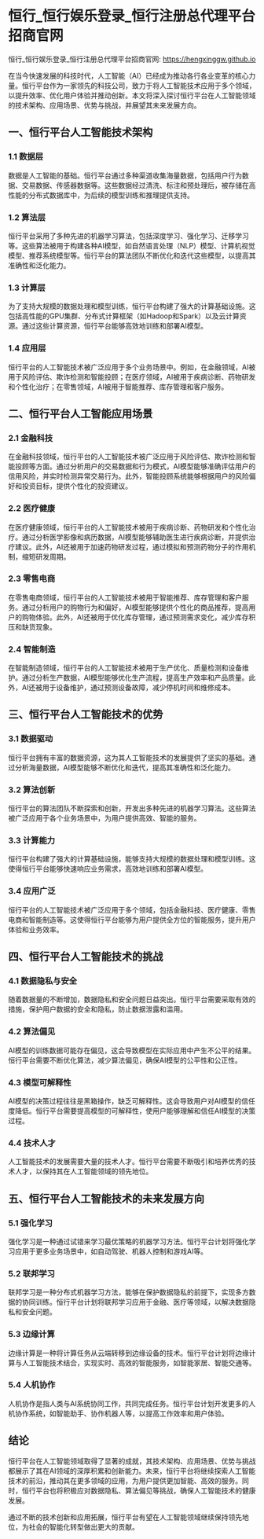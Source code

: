 # 恒行_恒行娱乐登录_恒行注册总代理平台招商官网

恒行_恒行娱乐登录_恒行注册总代理平台招商官网: <https://hengxinggw.github.io>

在当今快速发展的科技时代，人工智能（AI）已经成为推动各行各业变革的核心力量。恒行平台作为一家领先的科技公司，致力于将人工智能技术应用于多个领域，以提升效率、优化用户体验并推动创新。本文将深入探讨恒行平台在人工智能领域的技术架构、应用场景、优势与挑战，并展望其未来发展方向。

## 一、恒行平台人工智能技术架构

### 1.1 数据层

数据是人工智能的基础。恒行平台通过多种渠道收集海量数据，包括用户行为数据、交易数据、传感器数据等。这些数据经过清洗、标注和预处理后，被存储在高性能的分布式数据库中，为后续的模型训练和推理提供支持。

### 1.2 算法层

恒行平台采用了多种先进的机器学习算法，包括深度学习、强化学习、迁移学习等。这些算法被用于构建各种AI模型，如自然语言处理（NLP）模型、计算机视觉模型、推荐系统模型等。恒行平台的算法团队不断优化和迭代这些模型，以提高其准确性和泛化能力。

### 1.3 计算层

为了支持大规模的数据处理和模型训练，恒行平台构建了强大的计算基础设施。这包括高性能的GPU集群、分布式计算框架（如Hadoop和Spark）以及云计算资源。通过这些计算资源，恒行平台能够高效地训练和部署AI模型。

### 1.4 应用层

恒行平台的人工智能技术被广泛应用于多个业务场景中。例如，在金融领域，AI被用于风险评估、欺诈检测和智能投顾；在医疗领域，AI被用于疾病诊断、药物研发和个性化治疗；在零售领域，AI被用于智能推荐、库存管理和客户服务。

## 二、恒行平台人工智能应用场景

### 2.1 金融科技

在金融科技领域，恒行平台的人工智能技术被广泛应用于风险评估、欺诈检测和智能投顾等方面。通过分析用户的交易数据和行为模式，AI模型能够准确评估用户的信用风险，并实时检测异常交易行为。此外，智能投顾系统能够根据用户的风险偏好和投资目标，提供个性化的投资建议。

### 2.2 医疗健康

在医疗健康领域，恒行平台的人工智能技术被用于疾病诊断、药物研发和个性化治疗。通过分析医学影像和病历数据，AI模型能够辅助医生进行疾病诊断，并提供治疗建议。此外，AI还被用于加速药物研发过程，通过模拟和预测药物分子的作用机制，缩短研发周期。

### 2.3 零售电商

在零售电商领域，恒行平台的人工智能技术被用于智能推荐、库存管理和客户服务。通过分析用户的购物行为和偏好，AI模型能够提供个性化的商品推荐，提高用户的购物体验。此外，AI还被用于优化库存管理，通过预测需求变化，减少库存积压和缺货现象。

### 2.4 智能制造

在智能制造领域，恒行平台的人工智能技术被用于生产优化、质量检测和设备维护。通过分析生产数据，AI模型能够优化生产流程，提高生产效率和产品质量。此外，AI还被用于设备维护，通过预测设备故障，减少停机时间和维修成本。

## 三、恒行平台人工智能技术的优势

### 3.1 数据驱动

恒行平台拥有丰富的数据资源，这为其人工智能技术的发展提供了坚实的基础。通过分析海量数据，AI模型能够不断优化和迭代，提高其准确性和泛化能力。

### 3.2 算法创新

恒行平台的算法团队不断探索和创新，开发出多种先进的机器学习算法。这些算法被广泛应用于各个业务场景中，为用户提供高效、智能的服务。

### 3.3 计算能力

恒行平台构建了强大的计算基础设施，能够支持大规模的数据处理和模型训练。这使得恒行平台能够快速响应业务需求，高效地训练和部署AI模型。

### 3.4 应用广泛

恒行平台的人工智能技术被广泛应用于多个领域，包括金融科技、医疗健康、零售电商和智能制造等。这使得恒行平台能够为用户提供全方位的智能服务，提升用户体验和业务效率。

## 四、恒行平台人工智能技术的挑战

### 4.1 数据隐私与安全

随着数据量的不断增加，数据隐私和安全问题日益突出。恒行平台需要采取有效的措施，保护用户数据的安全和隐私，防止数据泄露和滥用。

### 4.2 算法偏见

AI模型的训练数据可能存在偏见，这会导致模型在实际应用中产生不公平的结果。恒行平台需要不断优化算法，减少算法偏见，确保AI模型的公平性和公正性。

### 4.3 模型可解释性

AI模型的决策过程往往是黑箱操作，缺乏可解释性。这会导致用户对AI模型的信任度降低。恒行平台需要提高模型的可解释性，使用户能够理解和信任AI模型的决策过程。

### 4.4 技术人才

人工智能技术的发展需要大量的技术人才。恒行平台需要不断吸引和培养优秀的技术人才，以保持其在人工智能领域的领先地位。

## 五、恒行平台人工智能技术的未来发展方向

### 5.1 强化学习

强化学习是一种通过试错来学习最优策略的机器学习方法。恒行平台计划将强化学习应用于更多业务场景中，如自动驾驶、机器人控制和游戏AI等。

### 5.2 联邦学习

联邦学习是一种分布式机器学习方法，能够在保护数据隐私的前提下，实现多方数据的协同训练。恒行平台计划将联邦学习应用于金融、医疗等领域，以解决数据隐私和安全问题。

### 5.3 边缘计算

边缘计算是一种将计算任务从云端转移到边缘设备的技术。恒行平台计划将边缘计算与人工智能技术结合，实现实时、高效的智能服务，如智能家居、智能交通等。

### 5.4 人机协作

人机协作是指人类与AI系统协同工作，共同完成任务。恒行平台计划开发更多的人机协作系统，如智能助手、协作机器人等，以提高工作效率和用户体验。

## 结论

恒行平台在人工智能领域取得了显著的成就，其技术架构、应用场景、优势与挑战都展示了其在AI领域的深厚积累和创新能力。未来，恒行平台将继续探索人工智能技术的前沿，推动其在更多领域的应用，为用户提供更加智能、高效的服务。同时，恒行平台也将积极应对数据隐私、算法偏见等挑战，确保人工智能技术的健康发展。

通过不断的技术创新和应用拓展，恒行平台有望在人工智能领域继续保持领先地位，为社会的智能化转型做出更大的贡献。